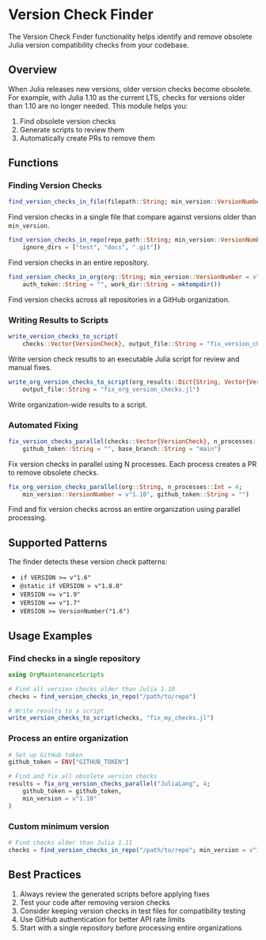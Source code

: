 # Version Check Finder

The Version Check Finder functionality helps identify and remove obsolete Julia version compatibility checks from your codebase.

## Overview

When Julia releases new versions, older version checks become obsolete. For example, with Julia 1.10 as the current LTS, checks for versions older than 1.10 are no longer needed. This module helps you:

 1. Find obsolete version checks
 2. Generate scripts to review them
 3. Automatically create PRs to remove them

## Functions

### Finding Version Checks

```julia
find_version_checks_in_file(filepath::String; min_version::VersionNumber = v"1.10")
```

Find version checks in a single file that compare against versions older than `min_version`.

```julia
find_version_checks_in_repo(repo_path::String; min_version::VersionNumber = v"1.10",
    ignore_dirs = ["test", "docs", ".git"])
```

Find version checks in an entire repository.

```julia
find_version_checks_in_org(org::String; min_version::VersionNumber = v"1.10",
    auth_token::String = "", work_dir::String = mktempdir())
```

Find version checks across all repositories in a GitHub organization.

### Writing Results to Scripts

```julia
write_version_checks_to_script(
    checks::Vector{VersionCheck}, output_file::String = "fix_version_checks.jl")
```

Write version check results to an executable Julia script for review and manual fixes.

```julia
write_org_version_checks_to_script(org_results::Dict{String, Vector{VersionCheck}},
    output_file::String = "fix_org_version_checks.jl")
```

Write organization-wide results to a script.

### Automated Fixing

```julia
fix_version_checks_parallel(checks::Vector{VersionCheck}, n_processes::Int = 4;
    github_token::String = "", base_branch::String = "main")
```

Fix version checks in parallel using N processes. Each process creates a PR to remove obsolete checks.

```julia
fix_org_version_checks_parallel(org::String, n_processes::Int = 4;
    min_version::VersionNumber = v"1.10", github_token::String = "")
```

Find and fix version checks across an entire organization using parallel processing.

## Supported Patterns

The finder detects these version check patterns:

  - `if VERSION >= v"1.6"`
  - `@static if VERSION > v"1.8.0"`
  - `VERSION <= v"1.9"`
  - `VERSION == v"1.7"`
  - `VERSION >= VersionNumber("1.6")`

## Usage Examples

### Find checks in a single repository

```julia
using OrgMaintenanceScripts

# Find all version checks older than Julia 1.10
checks = find_version_checks_in_repo("/path/to/repo")

# Write results to a script
write_version_checks_to_script(checks, "fix_my_checks.jl")
```

### Process an entire organization

```julia
# Set up GitHub token
github_token = ENV["GITHUB_TOKEN"]

# Find and fix all obsolete version checks
results = fix_org_version_checks_parallel("JuliaLang", 4;
    github_token = github_token,
    min_version = v"1.10"
)
```

### Custom minimum version

```julia
# Find checks older than Julia 1.11
checks = find_version_checks_in_repo("/path/to/repo"; min_version = v"1.11")
```

## Best Practices

 1. Always review the generated scripts before applying fixes
 2. Test your code after removing version checks
 3. Consider keeping version checks in test files for compatibility testing
 4. Use GitHub authentication for better API rate limits
 5. Start with a single repository before processing entire organizations

